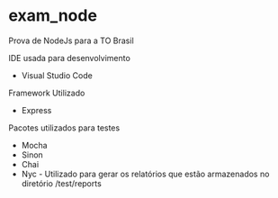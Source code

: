 # exam_node
Prova de NodeJs para a TO Brasil

IDE usada para desenvolvimento

* Visual Studio Code

Framework Utilizado

* Express

Pacotes utilizados para testes

* Mocha
* Sinon
* Chai
* Nyc - Utilizado para gerar os relatórios que estão armazenados no diretório /test/reports
